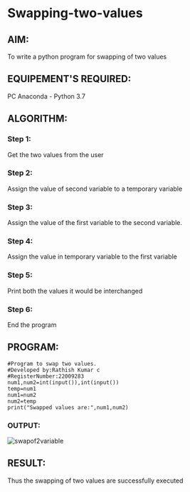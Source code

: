 # Swapping-two-values
## AIM:
To write a python program for swapping of two values
## EQUIPEMENT'S REQUIRED: 
PC
Anaconda - Python 3.7
## ALGORITHM: 
### Step 1:
Get the two values from the user
### Step 2: 
Assign the value of second variable to a temporary variable 
### Step 3: 
Assign the value of the first variable to the second variable.
### Step 4:  
Assign the value in temporary variable to the first variable
### Step 5: 
Print both the values it would be interchanged
### Step 6: 
End the program
## PROGRAM:
```
#Program to swap two values.
#Developed by:Rathish Kumar c 
#RegisterNumber:22009283
num1,num2=int(input()),int(input())
temp=num1
num1=num2
num2=temp
print("Swapped values are:",num1,num2)
```



### OUTPUT:

![swapof2variable](https://user-images.githubusercontent.com/120539398/213844733-13ae06a7-59bf-46b0-8ac8-1a1282f514d5.png)


## RESULT:
Thus the swapping of two values are successfully executed



